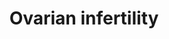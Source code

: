 ---
annotations:
- type: Pathway Ontology
  value: urogenital disease pathway
- type: Disease Ontology
  value: infertility
- type: Cell Type Ontology
  value: granulosa cell
- type: Cell Type Ontology
  value: oocyte
authors:
- I.BenShlomo
- MaintBot
- A.Hsueh
- Mkutmon
- Fehrhart
- Eweitz
description: 'Ovarian &amp;#x2019;bottleneck&amp;#x2019; genes associated with infertility
  &amp;#xD; A valuable approach to the study of infertility is the comparison of mutations
  of individual human and mouse genes associated with infertility phenotypes. The
  individual gene pages in the OKdb (Ovarian Kaleidoscope Database: http://ovary.stanford.edu)
  contain information on associated fertility phenotypes sorted by ovarian and nonovarian
  defects and by subfertility or infertility. If one searches for null mutations (under
  &amp;#x2019;mutation type&amp;#x2019;) causing infertility (&amp;#x2019;infertile
  - ovarian defect&amp;#x2019;, under &amp;#x2019;female fertility status&amp;#x2019;)
  in mice (under &amp;#x2019;species&amp;#x2019;), 44 gene entries are found. The
  expression of these infertility genes in the oocyte and granulosa cells together
  with their cellular localization is presented in Ovarian Infertility gene map. The
  theca cell genes are not presented because most publications emphasize granulosa
  cell studies.&amp;#xD;'
last-edited: 2021-06-04
organisms:
- Mus musculus
redirect_from:
- /index.php/Pathway:WP273
- /instance/WP273
schema-jsonld:
- '@context': https://schema.org/
  '@id': https://wikipathways.github.io/pathways/WP273.html
  '@type': Dataset
  creator:
    '@type': Organization
    name: WikiPathways
  description: 'Ovarian &amp;#x2019;bottleneck&amp;#x2019; genes associated with infertility
    &amp;#xD; A valuable approach to the study of infertility is the comparison of
    mutations of individual human and mouse genes associated with infertility phenotypes.
    The individual gene pages in the OKdb (Ovarian Kaleidoscope Database: http://ovary.stanford.edu)
    contain information on associated fertility phenotypes sorted by ovarian and nonovarian
    defects and by subfertility or infertility. If one searches for null mutations
    (under &amp;#x2019;mutation type&amp;#x2019;) causing infertility (&amp;#x2019;infertile
    - ovarian defect&amp;#x2019;, under &amp;#x2019;female fertility status&amp;#x2019;)
    in mice (under &amp;#x2019;species&amp;#x2019;), 44 gene entries are found. The
    expression of these infertility genes in the oocyte and granulosa cells together
    with their cellular localization is presented in Ovarian Infertility gene map.
    The theca cell genes are not presented because most publications emphasize granulosa
    cell studies.&amp;#xD;'
  keywords:
  - Zp3
  - Egr1
  - Fshr
  - Cdk4
  - Lhcgr
  - Gja4
  - Dmc1
  - Smpd1
  - Ptger2
  - Tbp
  - Msh5
  - Smad3
  - Mlh1
  - Bmpr1b
  - Nrip1
  - Ncor1
  - Zp2
  - Cebpb
  - Prlr
  - Cdkn1b
  - Atm
  - Dazl
  - Esr2
  - Pgr
  - Nr5a1
  - Fig-alpha
  - Inha
  - Vdr
  - Gdf9
  - Cyp19a1
  - Ccnd2
  - Syne2
  license: CC0
  name: Ovarian infertility
seo: CreativeWork
title: Ovarian infertility
wpid: WP273
---